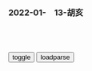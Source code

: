 ### 2022-01-　13-胡亥

```note
```

<table id="tbc" style="white-space:pre-wrap">
</table>
<button onclick="toggleb()">toggle</button>
<button onclick="loadparse()">loadparse</button>
<br>
<!-- 🌸<br>🍅-　-🍑<hr>🍀 -->
<pre>
<textarea rows="30" cols="100" style="display: none" id="tar">

<font size="2"><b>
六个大内侍卫打不过一个厨子，嘉庆帝终于看不下去了</b></font><br>
https://mbd.baidu.com/newspage/data/landingsuper?context=%7B%22nid%22%3A%22news_9568886268741308740%22%7D&n_type=-1&p_from=-1

八旗z度是清朝的gj支柱，八旗子弟一直是清廷内部的一个特殊阶层，不允许经商致富，只能靠朝廷的铁杆庄稼供养。然而，随着清朝疆域的奠定，原有的丰厚待遇无法再通过战时的圈地、劫掠等b力手段来维持，蛋糕只能做这么大，已经到头了。

嘉庆皇帝本人又是一个保守的君主，张口皇考，闭口祖宗，对于这项太祖开g时就定下的基本z度，碰也不敢碰，只能做些小修小补。就连颁布这些改g措施时，嘉庆皇帝态度也不甚坚决，遇到旗人的抵制，也不过写个文章回应一下，口吻唯唯诺诺，仿佛犯错一般。如此这般的整顿，失败也是情理之中了。

<font size="1" style="color:#DCDCDC"><b>2022/1/12 下午10:39:33</b></font><br>

<font size="2"><b>
黄巢虽然残暴，但他却为zg，拔掉了毒害我g近600年的“毒瘤”</b></font><br>
https://mbd.baidu.com/newspage/data/landingsuper?context=%7B%22nid%22%3A%22news_9029533170305329966%22%7D&n_type=-1&p_from=-1

他们在享有特q的同时一度把持朝z，以严格的阶级和家族门第为基础，一手操控着朝廷g员任免的z治大q，早就成为了sh前进的阻碍和毒瘤。

想当g先看家族和背景，不是门阀士族，不好意思你先回家“等消息”“有消息通知你”然后换上了一批又一批的世家子，真正做到了朝中大臣皆是名门贵胄（zhòu）出身。最可怕的是他们不仅掌握了q力还掌握了言l和书籍，对文化的发展和真实历史情况记录造成了不小的损失。

<font size="1" style="color:#DCDCDC"><b>2022/1/13 上午11:47:06</b></font><br>

<font size="2"><b>
韩国“恶魔姐妹”：姐姐一包坚果逼停飞机，妹妹一杯水泼掉2000亿</b></font><br>
https://mbd.baidu.com/newspage/data/landingsuper?context=%7B%22nid%22%3A%22news_9526467659806578918%22%7D&n_type=-1&p_from=-1

在父亲的溺爱与母亲的扭曲之下，三个含着金钥匙出生的幸运儿终于长成了危害sh的恶魔，导致整个家族沦为笑柄，被称为“怪兽家族”，受到万人唾骂，也葬送了两代人的基业。

<font size="1" style="color:#DCDCDC"><b>2022/1/13 下午9:50:26</b></font><br>

<font size="2"><b>
孔令w有多嚣张？当街打死巡j，在公园枪战，让高g给狗让座</b></font><br>
https://mbd.baidu.com/newspage/data/landingsuper?context=%7B%22nid%22%3A%22news_9061223328871725197%22%7D&n_type=-1&p_from=-1

孔令w从来没见过对自己这么不客气的人，她根本不听巡j阻拦，一踩油门，直接撞了过去，那个巡j当场被卷进了车轮底下，身受重伤。可是孔令w怒气上来，光是撞了人还不解气，她又下车掏出手枪，对着那巡j的要害就是一枪，可怜那巡j不明不白地死在了街头。

为了女儿，孔祥熙亲自出面，先是警告了所有报社不准报道这桩案子，又联系法院，给孔令w判了个无罪释放。这个结果让所有人感到愤怒，但是，愤怒又能如何？

龙三公子是龙云的三儿子龙绳曾，他的脾气倒是和孔令w出奇的一致，欺男霸女，胡作非为，恶人自有恶人磨，在zy公园，孔令w和出来度假的龙三公子狭路相逢。还真是巧了，那天双方都带着一帮狗腿子，又都带了枪，又恰好产生了冲突。

龙绳z被孔令伟的示威进一步激怒，他也拿出随身的配枪开始射击，于是两个恶霸就在人来人往的公园里互相发射子弹，幸亏他们俩的枪法都一般，否则只怕要酿成一场t杀。但是，还是有许多无辜qz在这场枪击案中负了伤。

陈济t和夫人来到登机处，才发现自己的位子被孔令w的两只宠物狗占着，陈济t不敢得罪孔令w，只能低声下气求她给自己留一个座位，但是孔令w却不屑一顾地说：“这座位是给我的狗留的，不是给你陈济t留的！”说罢就让警卫把陈济t夫妇赶下飞机，见陈济t面有愠色，孔令w直接拔枪指着陈济t的脑门问：“你到底下不下去？”

一而再再而三地闯祸，可是孔令w始终不知道收敛，反正不管她闯下多大的祸都不会伤及她半分，她之所以敢肆意妄为，正是知道自己站在q力的殿堂，对她而言，其他人如同蝼蚁一般，根本不值得她放在心上。

<font size="1" style="color:#DCDCDC"><b>2022/1/14 下午1:55:17</b></font><br>

<font size="2"><b>
g企老总竟然“自我奖励”：14年发了近3000万</b></font><br>
https://mbd.baidu.com/newspage/data/landingsuper?context=%7B%22nid%22%3A%22news_10077321387740333332%22%7D&n_type=-1&p_from=-1

欲随q长迷心窍，初心蜕变，使命错位

在单位大搞家长制，恣意妄为，疯狂敛财

此外，lsz还以劳苦功高为由，认为自己应有“额外分成”，专q独大，

<font size="1" style="color:#DCDCDC"><b>2022/1/12 下午12:11:55</b></font><br>

<font size="2"><b>
意味深长，托卡耶夫“感谢”前总统</b></font><br>
https://mbd.baidu.com/newspage/data/landingsuper?context=%7B%22nid%22%3A%22news_9126564096579821710%22%7D&n_type=-1&p_from=-1

他暗示，希望前总统纳扎尔巴耶夫及其亲信将财富分配给rm。

“感谢第一任总统……gj出现了一批超高利润的企业，还有一群即使按国际标准也非常富裕的人，”托卡耶夫称，“我觉得现在是时候了，他们应当为h萨克斯坦rm掏腰包，系统性地、习惯性地帮助他们。”

托卡耶夫宣布结束纳扎尔巴耶夫小女儿、41岁的阿利娅·纳扎尔巴耶娃（Aliya Nazarbayeva）垄断的私营性质的废旧物品回收事业。“这应当由g有企业来做，就像其他gj一样，”托卡耶夫称。

<font size="1" style="color:#DCDCDC"><b>2022/1/12 上午10:26:36</b></font><br>

<font size="2"><b>
杨恕：h萨克斯坦骚乱不排除外部势力，但主要原因在g内矛盾</b></font><br>
https://mbd.baidu.com/newspage/data/landingsuper?context=%7B%22nid%22%3A%22news_9093394291714922134%22%7D&n_type=-1&p_from=-1

当时j队、j察都开始倒戈了，还能再靠谁？托卡耶夫在j队和j察里是缺乏基础的。

在这之前，很多中亚媒体、e罗斯媒体在报道托卡耶夫时常在他名字前面加个形容词марионеточный（傀儡的）。
他借这个事情把q力抓到手，去掉了n扎尔巴耶夫的q力，同时平息了反zf力量，可谓一石三鸟。他会采取一系列措施保持sh的稳定，对h关系会继续发展。

<font size="1" style="color:#DCDCDC"><b>2022/1/13 上午11:32:46</b></font><br>

<font size="2"><b>
朴正熙晋升为少将后，发动了军事z变，直接连任五届韩国总统！,军事,军事历史,好看视频</b></font><br>
https://haokan.baidu.com/v?vid=14465989675127190662&sfrom=baidu-feed

<font size="1" style="color:#DCDCDC"><b>2022/2/4 下午8:49:34</b></font><br>

<font size="2"><b>
韩g总统朴正熙的最后一餐，心腹在饭桌上突然掏枪，向他扣下扳机,军事,军事历史,好看视频</b></font><br>
https://haokan.baidu.com/v?vid=13345006829242933746&sfrom=baidu-feed

<font size="1" style="color:#DCDCDC"><b>2022/1/18 上午10:57:18</b></font><br>

<font size="2"><b>
杀手：曾志伟上刻还给小弟讲笑话，下刻就把他送去见阎王，真的狠,影视,犯罪片,好看视频</b></font><br>
https://haokan.baidu.com/v?vid=556148150676270732&sfrom=baidu-feed

<font size="1" style="color:#DCDCDC"><b>2022/1/18 上午10:57:36</b></font><br>

</textarea>
</pre>
<!-- 🍀<br>🍑-　-🍅<hr>🌸 -->

```tip
```

<script src="https://cdn.jsdelivr.net/npm/jquery@3.5.1/dist/jquery.min.js"></script>

<link rel="stylesheet" href="https://cdn.jsdelivr.net/gh/fancyapps/fancybox@3.5.7/dist/jquery.fancybox.min.css" />
<script src="https://cdn.jsdelivr.net/gh/fancyapps/fancybox@3.5.7/dist/jquery.fancybox.min.js"></script>

<script type="text/javascript">

var __urlRegex = /(\b(https?|ftp|file):\/\/[-A-Z0-9+&@#\/%?=~_|!:,.;]*[-A-Z0-9+&@#\/%=~_|])/ig;
var __imgRegex = /\.(?:jpe?g|gif|png|webp)$/i;

loadparse();

function parseURL($string){

    var exp = __urlRegex;
    return $string.replace(exp,function(match){
            __imgRegex.lastIndex=0;
            if(__imgRegex.test(match)){
                return '<a data-fancybox="gallery" href="' + match.replace("/p=700", "")
                 + '"><img src="' + match.replace("/p=700", "/p=160x200")+'" width="64"></a>';
            }
            else{
                return '<a href="' + match + '" target="_blank">' + match + '</a>';
            }
        }
    );
}

function loadparse() {
  tbc.innerHTML = parseURL(tar.value);
}

function toggleb() {
  var x = document.getElementById("tar");
  if (x.style.display === "none") {
    x.style.display = "";
  } else {
    x.style.display = "none";
  }
}

</script>
